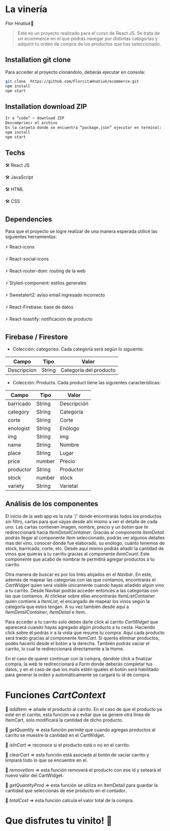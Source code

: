 # La vinería

*Flor Hnatiuk*👋

> Este es un proyecto realizado para el curso de React JS. Se trata de un ecommerce en el que podrás navegar por distintas categorías y adquirir tu orden de compra de los productos que has seleccionado.


## Installation git clone

Para acceder al proyecto clonándolo, deberás ejecutar en consola: 
```sh
git clone  https://github.com/FlorcitaHnatiuk/ecommerce.git
npm install 
npm start
```

## Installation download ZIP
```sh
Ir a “code” > download ZIP
Descomprimir el archivo
En la carpeta donde se encuentra “package.json” ejecutar en terminal: 
npm install
npm start
```
## Techs

🛠️ React JS

🛠️ JavaScript

🛠️ HTML

🛠️ CSS

## Dependencies

Para que el proyecto se logre realizar de una manera esperada utilicé las siguientes herramientas:

⚡ React-icons

⚡ React-social-icons

⚡ React-router-dom: routing de la web

⚡ Styled-component: estilos generales

⚡ Sweetalert2: aviso email ingresado incorrecto

⚡ React-Firebase: base de datos

⚡ React-toastify: notificación de producto


## Firebase / Firestore

- Colección: categories. Cada categoría será según lo siguiente:

|   Campo      | Tipo   |            Valor       |
| -------------| ------------- | ------------- |
| Descripcion  | String | Categoría del producto|

- Colección: Products. Cada product tiene las siguientes características:

|    Campo      |   Tipo        |   Valor       |
| ------------- | ------------- | ------------- |
|   barricado   |   String      |   Descripción |
|   category    |   String      |   Categoría   |
|      corte    |   String      |    Corte      |
|   enologist   |   String      |   Enólogo     |
|       img     |   String      |       img     |
|       name    |   String      |      Nombre   |
|      place    |   String      |      Lugar    |
|       price   |   number      |     Precio    |
|     productor |   String      |     Productor |
|       stock   |   number      |       stock   |
|       variety |   String      |    Varietal   |

## Análisis de los componentes

El inicio de la web app es la ruta '/' donde encontrarás todos los productos sin filtro, cartas para que vayas desde ahí mismo a ver el detalle de cada uno. Las cartas contienen imagen, nombre, precio y un botón que te redireccionará hacia *ItemDetailContainer*. Gracias al componente *ItemDetail* podrás llegar al componente *Item* seleccionado, podrás ver algunos detalles mas del vino, conocer dónde fue elaborado, su enólogo, cuánto tenemos de stock, barricado, corte, etc. Desde aquí mismo podrás añadir la cantidad de vinos que quieras a tu carrito gracias al componente *ItemCount*. Este componente que acabo de nombrar te permitirá agregar productos a tu carrito.

Otra manera de buscar es por los links alojados en el *Navbar*. En este, además de mapear las categorías con las que contamos, encontrarás el *CartWidget* quien será visible únicamente cuando hayas añadido algún vino a tu carrito. 
Desde Navbar podrás acceder entonces a las categorías con las que contamos. Al clickear sobre ellas encontrarás *ItemListContainer* quien contiene a *ItemList*, el encargado de mapear los vinos según la categoría que estos tengan. A su vez también desde aquí a *ItemDetailContainer*, *ItemDetail* e *Item*.

Para acceder a tu carrito solo debés darle click al carrito *CartWidget* que aparecerá cuando hayas agregado algún producto a tu cesta. Haciendo click sobre él podrás ir a la vista que resume tu compra. Aquí cada producto será traído gracias al componente *ItemCart*. Si querés eliminar productos, podés hacerlo desde el botón a la derecha. También podrás vaciar el carrito, lo cual te redireccionará directamente a la Home.

En el caso de querer continuar con la compra, dándole click a finalizar compra, la web te redireccionará a *Form* donde deberás completar tus datos, y en el caso de que los mails estén iguales el botón será habilitado para generar la orden y automáticamente se cargará tu id de compra. 

# Funciones *CartContext*

🌱 *addItem* => añade el producto al carrito. En el caso de que el producto ya esté en el carrito, esta función va a evitar que se genere otra línea de ItemCart, solo modificará la cantidad de dicho producto.

🌱 *getQuantity* => esta función permite que cuando agregas productos al carrito se muestre la cantidad en el CartWidget.

🌱 *isInCart* => reconoce si el producto está o no en el carrito.

🌱 *clearCart* => esta función está asociada al botón de vaciar carrito y limpiará todo lo que se encuentre en el.

🌱 *removeItem* => esta función removerá el producto con ese id y seteará el nuevo valor del CartWidget.

🌱 *getQuantityProd* => esta función se utiliza en ItemDetail para guardar la cantidad que seleccionás de ese producto en el contador. 

🌱 *totalCost* => esta función calcula el valor total de la compra.

# Que disfrutes tu vinito! 🥰